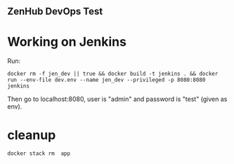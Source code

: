 ZenHub DevOps Test
-------------------------

# Working on Jenkins
Run:
```
docker rm -f jen_dev || true && docker build -t jenkins . && docker run --env-file dev.env --name jen_dev --privileged -p 8080:8080 jenkins
```

Then go to localhost:8080, user is "admin" and password is "test" (given as env).

# cleanup
```
docker stack rm  app
```
